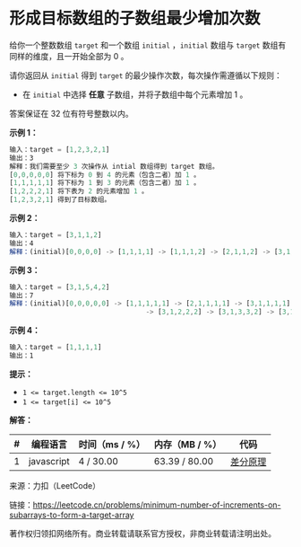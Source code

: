 # 形成目标数组的子数组最少增加次数

给你一个整数数组 `target` 和一个数组 `initial` ，`initial` 数组与 `target` 数组有同样的维度，且一开始全部为 0 。

请你返回从 `initial` 得到 `target` 的最少操作次数，每次操作需遵循以下规则：

- 在 `initial` 中选择 **任意** 子数组，并将子数组中每个元素增加 1 。

答案保证在 32 位有符号整数以内。

**示例 1：**

``` javascript
输入：target = [1,2,3,2,1]
输出：3
解释：我们需要至少 3 次操作从 intial 数组得到 target 数组。
[0,0,0,0,0] 将下标为 0 到 4 的元素（包含二者）加 1 。
[1,1,1,1,1] 将下标为 1 到 3 的元素（包含二者）加 1 。
[1,2,2,2,1] 将下表为 2 的元素增加 1 。
[1,2,3,2,1] 得到了目标数组。
```

**示例 2：**

``` javascript
输入：target = [3,1,1,2]
输出：4
解释：(initial)[0,0,0,0] -> [1,1,1,1] -> [1,1,1,2] -> [2,1,1,2] -> [3,1,1,2] (target) 。
```

**示例 3：**

``` javascript
输入：target = [3,1,5,4,2]
输出：7
解释：(initial)[0,0,0,0,0] -> [1,1,1,1,1] -> [2,1,1,1,1] -> [3,1,1,1,1] 
                                  -> [3,1,2,2,2] -> [3,1,3,3,2] -> [3,1,4,4,2] -> [3,1,5,4,2] (target)。
```

**示例 4：**

``` javascript
输入：target = [1,1,1,1]
输出：1
```

**提示：**

- `1 <= target.length <= 10^5`
- `1 <= target[i] <= 10^5`

**解答：**

**#**|**编程语言**|**时间（ms / %）**|**内存（MB / %）**|**代码**
------|----------|-----------------|----------------|--------
1|javascript|4 / 30.00|63.39 / 80.00|[差分原理](./javascript/ac_v1.js)

来源：力扣（LeetCode）

链接：https://leetcode.cn/problems/minimum-number-of-increments-on-subarrays-to-form-a-target-array

著作权归领扣网络所有。商业转载请联系官方授权，非商业转载请注明出处。
